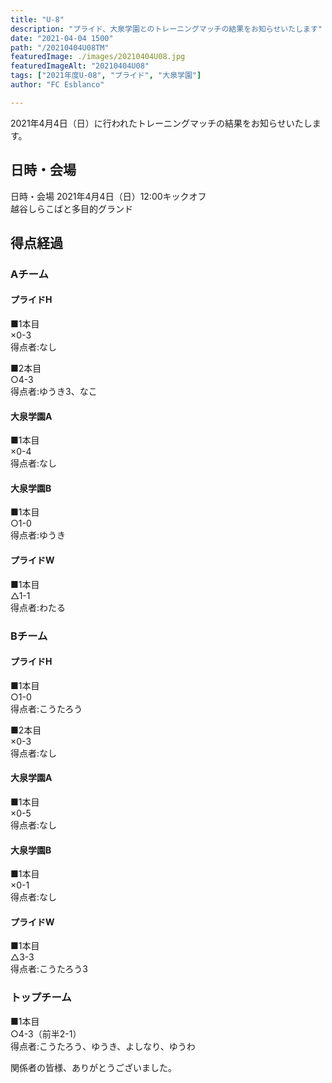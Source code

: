 ```yaml
---
title: "U-8"
description: "プライド、大泉学園とのトレーニングマッチの結果をお知らせいたします"
date: "2021-04-04 1500"
path: "/20210404U08TM"
featuredImage: ./images/20210404U08.jpg
featuredImageAlt: "20210404U08"
tags: ["2021年度U-08", "プライド", "大泉学園"]
author: "FC Esblanco"

---
```


2021年4月4日（日）に行われたトレーニングマッチの結果をお知らせいたします。

## 日時・会場

日時・会場
2021年4月4日（日）12:00キックオフ  
越谷しらこばと多目的グランド

## 得点経過

### Aチーム

#### プライドH

■1本目  
×0-3  
得点者:なし

■2本目  
○4-3  
得点者:ゆうき3、なこ

#### 大泉学園A

■1本目  
×0-4  
得点者:なし

#### 大泉学園B

■1本目  
○1-0  
得点者:ゆうき

#### プライドW

■1本目  
△1-1  
得点者:わたる

### Bチーム

#### プライドH

■1本目  
○1-0  
得点者:こうたろう

■2本目  
×0-3  
得点者:なし

#### 大泉学園A

■1本目  
×0-5  
得点者:なし

#### 大泉学園B

■1本目  
×0-1  
得点者:なし

#### プライドW

■1本目  
△3-3  
得点者:こうたろう3

### トップチーム

■1本目  
○4-3（前半2-1）  
得点者:こうたろう、ゆうき、よしなり、ゆうわ



関係者の皆様、ありがとうございました。
